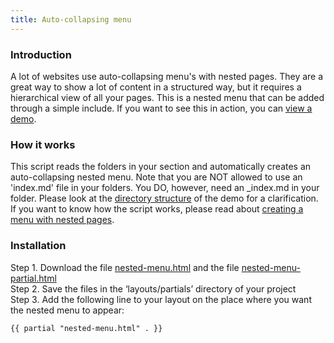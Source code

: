 ```yaml
---
title: Auto-collapsing menu
---
```


### Introduction

A lot of websites use auto-collapsing menu's with nested pages. They are a great way to show a lot of content in a structured way, but it requires a hierarchical view of all your pages. This is a nested menu that can be added through a simple include. If you want to see this in action, you can [view a demo](/branches).

### How it works

This script reads the folders in your section and automatically creates an auto-collapsing nested menu. Note that you are NOT allowed to use an 'index.md' file in your folders. You DO, however, need an _index.md in your folder. Please look at the [directory structure](https://github.com/jhvanderschee/hugocodex/tree/main/content/branches) of the demo for a clarification. If you want to know how the script works, please read about [creating a menu with nested pages](/blog/creating-a-menu-with-nested-pages/).

### Installation

Step 1. Download the file [nested-menu.html](https://raw.githubusercontent.com/jhvanderschee/hugocodex/main/layouts/partials/nested-menu.html) and the file  [nested-menu-partial.html](https://raw.githubusercontent.com/jhvanderschee/hugocodex/main/layouts/partials/nested-menu-partial.html)
<br />Step 2. Save the files in the ‘layouts/partials’ directory of your project
<br />Step 3. Add the following line to your layout on the place where you want the nested menu to appear:

```
{{ partial "nested-menu.html" . }}
```